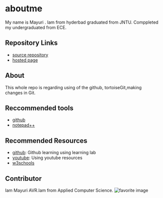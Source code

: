# aboutme
My name is Mayuri .
Iam from hyderbad graduated from JNTU. Comppleted my undergraduated from ECE.
## Repository Links
- [source repository](https://github.com/Vijayarajamayuri "source repository")
- [hosted page](https://vijayarajamayuri.github.io/aboutme/ "about me ")

## About
This whole repo is regarding using of the github, tortoiseGit,making changes in Git.
## Reccommended tools
- [github](https://github.com/ "github")
- [notepad++](https://notepad-plus-plus.org/ "notepad++")
## Recommended Resources
- [github](https://github.com/marketplace/github-learning-lab "github learning"): Github learning using         learning lab
- [youtube](https://www.youtube.com/watch?v=BA_c3bGQXlQ "youtube sources"): Using youtube resources
- [w3schools](https://www.w3schools.com/whatis/whatis_github.asp "w3 schools")
## Contributor
Iam Mayuri AVR.Iam from Applied Computer Science.
![ favorite image](https://upload.wikimedia.org/wikipedia/commons/d/d9/Collage_of_Nine_Dogs.jpg)